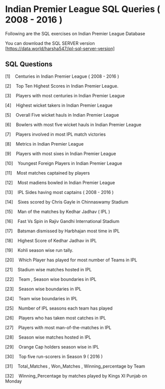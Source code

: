 # Indian Premier League SQL Queries ( 2008 - 2016 )

Following are the SQL exercises on Indian Premier League Database

You can download the SQL SERVER version [https://data.world/harsha547/ipl-sql-server-version]

##  SQL Questions



[1]   &nbsp;&nbsp; Centuries in Indian Premier League ( 2008 - 2016 )

[2]   &nbsp;&nbsp; Top Ten Highest Scores in Indian Premier League.

[3]   &nbsp;&nbsp; Players with most centuries in Indian Premier League

[4]   &nbsp;&nbsp; Highest wicket takers in Indian Premier League

[5]   &nbsp;&nbsp; Overall Five wicket hauls in Indian Premier League

[6]   &nbsp;&nbsp; Bowlers with most five wicket hauls in Indian Premier League

[7]   &nbsp;&nbsp; Players involved in most IPL match victories

[8]   &nbsp;&nbsp; Metrics in Indian Premier League

[9]   &nbsp;&nbsp; Players with most sixes in Indian Premier League

[10]  &nbsp;&nbsp; Youngest Foreign Players in Indian Premier League

[11]  &nbsp;&nbsp; Most matches captained by players

[12]  &nbsp;&nbsp; Most madiens bowled in Indian Premier League

[13]  &nbsp;&nbsp; IPL Sides having most captains ( 2008 - 2016 )

[14]  &nbsp;&nbsp; Sixes scored by Chris Gayle in Chinnaswamy Stadium

[15]  &nbsp;&nbsp; Man of the matches by Kedhar Jadhav ( IPL )

[16]  &nbsp;&nbsp; Fast Vs Spin in Rajiv Gandhi International Stadium

[17]  &nbsp;&nbsp; Batsman dismissed by Harbhajan most time in IPL

[18]  &nbsp;&nbsp; Highest Score of Kedhar Jadhav in IPL

[19]  &nbsp;&nbsp; Kohli season wise run tally.

[20]  &nbsp;&nbsp; Which Player has played for most number of Teams in IPL

[21]  &nbsp;&nbsp; Stadium wise matches hosted in IPL

[22]  &nbsp;&nbsp; Team , Season wise boundaries in IPL

[23]  &nbsp;&nbsp; Season wise boundaries in IPL

[24]  &nbsp;&nbsp; Team wise boundaries in IPL

[25]  &nbsp;&nbsp; Number of IPL seasons each team has played

[26]  &nbsp;&nbsp; Players who has taken most catches in IPL

[27]  &nbsp;&nbsp; Players with most man-of-the-matches in IPL

[28]  &nbsp;&nbsp; Season wise matches hosted in IPL

[29]  &nbsp;&nbsp; Orange Cap holders season wise in IPL

[30]  &nbsp;&nbsp; Top five run-scorers in Season 9 ( 2016 )


[31]  &nbsp;&nbsp; Total_Matches , Won_Matches , Winning_percentage by Team 


[32]  &nbsp;&nbsp; Winning_Percentage by matches played by Kings XI Punjab on Monday